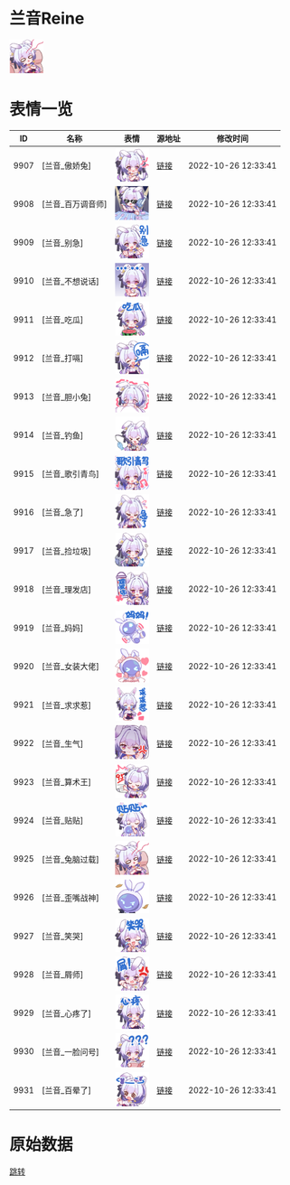 # 兰音Reine

<img src="./cover.png" height="60" alt="cover" />

# 表情一览

|ID|名称|表情|源地址|修改时间|
|----|----|----|----|----|
|9907|[兰音_傲娇兔]|<img src="./pic/009907_%5B兰音_傲娇兔%5D.png" height="60" alt="傲娇兔"/>|[链接](http://i0.hdslb.com/bfs/emote/a57c3de9fa3d6a50dc1fe9ece02c8e03c50af4f1.png)|2022-10-26 12:33:41|
|9908|[兰音_百万调音师]|<img src="./pic/009908_%5B兰音_百万调音师%5D.png" height="60" alt="百万调音师"/>|[链接](http://i0.hdslb.com/bfs/emote/0ae18af90539c937c33c32922b16609d080a91bb.png)|2022-10-26 12:33:41|
|9909|[兰音_别急]|<img src="./pic/009909_%5B兰音_别急%5D.png" height="60" alt="别急"/>|[链接](http://i0.hdslb.com/bfs/emote/eb12cc8fab2c05391325fc5b4f2782a98630895b.png)|2022-10-26 12:33:41|
|9910|[兰音_不想说话]|<img src="./pic/009910_%5B兰音_不想说话%5D.png" height="60" alt="不想说话"/>|[链接](http://i0.hdslb.com/bfs/emote/e55915613aba5ebda09db2c2416a6e76cf9538a6.png)|2022-10-26 12:33:41|
|9911|[兰音_吃瓜]|<img src="./pic/009911_%5B兰音_吃瓜%5D.png" height="60" alt="吃瓜"/>|[链接](http://i0.hdslb.com/bfs/emote/fc3a01b1855eb9d6377c8d33ebb7f068cbac5544.png)|2022-10-26 12:33:41|
|9912|[兰音_打嗝]|<img src="./pic/009912_%5B兰音_打嗝%5D.png" height="60" alt="打嗝"/>|[链接](http://i0.hdslb.com/bfs/emote/6d3fe896c2ffced9adfb77e8bc0834ecd20063ac.png)|2022-10-26 12:33:41|
|9913|[兰音_胆小兔]|<img src="./pic/009913_%5B兰音_胆小兔%5D.png" height="60" alt="胆小兔"/>|[链接](http://i0.hdslb.com/bfs/emote/3282a4ce5c750f886e362899c3a8fe1a84156b34.png)|2022-10-26 12:33:41|
|9914|[兰音_钓鱼]|<img src="./pic/009914_%5B兰音_钓鱼%5D.png" height="60" alt="钓鱼"/>|[链接](http://i0.hdslb.com/bfs/emote/3be2aaa2cc2f5db89328b94b744cf77af14de11d.png)|2022-10-26 12:33:41|
|9915|[兰音_歌引青鸟]|<img src="./pic/009915_%5B兰音_歌引青鸟%5D.png" height="60" alt="歌引青鸟"/>|[链接](http://i0.hdslb.com/bfs/emote/ea4537d4246a1c9c77c92bf2087a4bb281babdc8.png)|2022-10-26 12:33:41|
|9916|[兰音_急了]|<img src="./pic/009916_%5B兰音_急了%5D.png" height="60" alt="急了"/>|[链接](http://i0.hdslb.com/bfs/emote/57a92fed3526d4f7cbac3393b517ee5881ea8106.png)|2022-10-26 12:33:41|
|9917|[兰音_捡垃圾]|<img src="./pic/009917_%5B兰音_捡垃圾%5D.png" height="60" alt="捡垃圾"/>|[链接](http://i0.hdslb.com/bfs/emote/f5a85a0c65633e7e4ead09220c8371a0c2328728.png)|2022-10-26 12:33:41|
|9918|[兰音_理发店]|<img src="./pic/009918_%5B兰音_理发店%5D.png" height="60" alt="理发店"/>|[链接](http://i0.hdslb.com/bfs/emote/1b8a62de64a47db20bfe5129a9f2817d6756b2d1.png)|2022-10-26 12:33:41|
|9919|[兰音_妈妈]|<img src="./pic/009919_%5B兰音_妈妈%5D.png" height="60" alt="妈妈"/>|[链接](http://i0.hdslb.com/bfs/emote/3822b0ea8d0ab8173f8dd0869cad30d13ffcdde7.png)|2022-10-26 12:33:41|
|9920|[兰音_女装大佬]|<img src="./pic/009920_%5B兰音_女装大佬%5D.png" height="60" alt="女装大佬"/>|[链接](http://i0.hdslb.com/bfs/emote/fe210286b2341a2b3a080b05524aef353b3edcad.png)|2022-10-26 12:33:41|
|9921|[兰音_求求惹]|<img src="./pic/009921_%5B兰音_求求惹%5D.png" height="60" alt="求求惹"/>|[链接](http://i0.hdslb.com/bfs/emote/4ed3fe00a7e187ffbaad7c445bf13d0662b24c39.png)|2022-10-26 12:33:41|
|9922|[兰音_生气]|<img src="./pic/009922_%5B兰音_生气%5D.png" height="60" alt="生气"/>|[链接](http://i0.hdslb.com/bfs/emote/be79bfc3f168ba31893416b8897d8010e48262d1.png)|2022-10-26 12:33:41|
|9923|[兰音_算术王]|<img src="./pic/009923_%5B兰音_算术王%5D.png" height="60" alt="算术王"/>|[链接](http://i0.hdslb.com/bfs/emote/d5f8b02ac17388f51e8f822181fd1af5e268b4e3.png)|2022-10-26 12:33:41|
|9924|[兰音_贴贴]|<img src="./pic/009924_%5B兰音_贴贴%5D.png" height="60" alt="贴贴"/>|[链接](http://i0.hdslb.com/bfs/emote/f776bf86054203d0001b4a15b5cc464324a0e10f.png)|2022-10-26 12:33:41|
|9925|[兰音_兔脑过载]|<img src="./pic/009925_%5B兰音_兔脑过载%5D.png" height="60" alt="兔脑过载"/>|[链接](http://i0.hdslb.com/bfs/emote/f6c29451a8749ef05dd8cc3aead9d14b1ad133ec.png)|2022-10-26 12:33:41|
|9926|[兰音_歪嘴战神]|<img src="./pic/009926_%5B兰音_歪嘴战神%5D.png" height="60" alt="歪嘴战神"/>|[链接](http://i0.hdslb.com/bfs/emote/25469ec1f1d1074b9fda5ded220b745832f3ab37.png)|2022-10-26 12:33:41|
|9927|[兰音_笑哭]|<img src="./pic/009927_%5B兰音_笑哭%5D.png" height="60" alt="笑哭"/>|[链接](http://i0.hdslb.com/bfs/emote/5ee14d680ac260a818e7f77249538fbb5853f03f.png)|2022-10-26 12:33:41|
|9928|[兰音_屑师]|<img src="./pic/009928_%5B兰音_屑师%5D.png" height="60" alt="屑师"/>|[链接](http://i0.hdslb.com/bfs/emote/3190017c992cdec2b269fa7e6aeec3d0276d6b35.png)|2022-10-26 12:33:41|
|9929|[兰音_心疼了]|<img src="./pic/009929_%5B兰音_心疼了%5D.png" height="60" alt="心疼了"/>|[链接](http://i0.hdslb.com/bfs/emote/bcc87d3f5a64e0b623f04a68f73754ebff0c5403.png)|2022-10-26 12:33:41|
|9930|[兰音_一脸问号]|<img src="./pic/009930_%5B兰音_一脸问号%5D.png" height="60" alt="一脸问号"/>|[链接](http://i0.hdslb.com/bfs/emote/ae3b2c8b8750045e88604e061bf7dc3c9169efc8.png)|2022-10-26 12:33:41|
|9931|[兰音_百晕了]|<img src="./pic/009931_%5B兰音_百晕了%5D.png" height="60" alt="百晕了"/>|[链接](http://i0.hdslb.com/bfs/emote/a61a4f16907d7003c53dba7591b6e5be81b1c301.png)|2022-10-26 12:33:41|

# 原始数据

[跳转](./raw.json)

